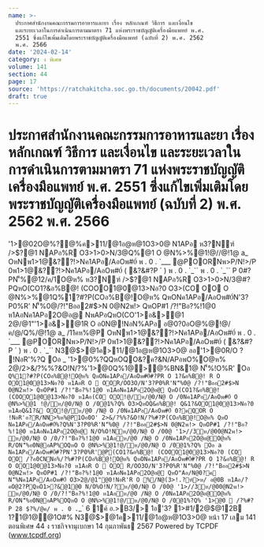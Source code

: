 ```yaml
---
name: >-
  ประกาศสำนักงานคณะกรรมการอาหารและยา เรื่อง หลักเกณฑ์ วิธีการ และเงื่อนไข
  และระยะเวลาในการดำเนินการตามมาตรา 71 แห่งพระราชบัญญัติเครื่องมือแพทย์ พ.ศ.
  2551 ซึ่งแก้ไขเพิ่มเติมโดยพระราชบัญญัติเครื่องมือแพทย์ (ฉบับที่ 2) พ.ศ. 2562
  พ.ศ. 2566
date: '2024-02-14'
category: ง พิเศษ
volume: 141
section: 44
page: 17
source: 'https://ratchakitcha.soc.go.th/documents/20042.pdf'
draft: true
---
```


# ประกาศสำนักงานคณะกรรมการอาหารและยา เรื่อง หลักเกณฑ์ วิธีการ และเงื่อนไข และระยะเวลาในการดำเนินการตามมาตรา 71 แห่งพระราชบัญญัติเครื่องมือแพทย์ พ.ศ. 2551 ซึ่งแก้ไขเพิ่มเติมโดยพระราชบัญญัติเครื่องมือแพทย์ (ฉบับที่ 2) พ.ศ. 2562 พ.ศ. 2566

'1>@02O@%?@%ค>11/@1อ@ห@1O3>0@ N1APอ ห3?Nฑ์ />$?@1 NAPอ%R O3>1>0>N/3@Q%@1 O @N%>%@1!@//@!1@ a_ OหNพ1>1@&??!>Nค1APอ/AอOพ#0์ พ . 0 . `___ @POORNพ>P/N!>/P 0พ1>1@&??!>Nค1APอ/AอOพ#0์ ( &?&#?P ` ) พ . 0 . `_`` พ . 0 . `_`` P 0#?PN'็%@12/ค/1O@ห% ห3?Nฑ์ />$?@1 NAPอ%R O3>1>0>N/3@#?PQหO(CO1?&อ%B@! (COOO1@0@13>Nอ?0 O3>(CO OO O @N%>%@1Q%1?#?P(COอ%B@!O@ห% QหONค1APอ/AอOพ#0์N'3?P0%R' N'็%0@/?!"Bออ2#$>N 0@N2พ!> QหOP#1 /?!"Bอ?%!1@0 ห1AอNค1APอ2O@อ@ NพAPอQหO(CO'1>อ&>@1 2@/@1"'1>อ&>@1R O อ0N@!NอN%APอ อ@0?0อO@%@!@/ค/@/Q%/@!1@ a_ /11คห%@P OหNพ1>1@&??!>Nค1APอ/AอOพ#0์ พ . 0 . `___ @POORNพ>P/N!>/P 0พ1>1@&??!>Nค1APอ/AอOพ#0์ ( &?&#?P ` ) พ . 0 . `_`` N3@$>@1ค>11/@1อ@ห@1O3>0@ ออ'1>@0R/O ? !NอR'%?Q Oอ _ '1>@0%?QQหOQO&?ค?&N/APอพO%O@ห% 2@/2>&/?%%?&O!N/?%'1>@0Q%1@>@%BN&1@ N'็%!O%R' Oอ ` Q%1?#?P(COอ%B@!O@ห% QหONค1APอ/AอOพ#0์#?PR O 1?&อ%B@! R O OO1@0@13>Nอ?0 ห1AอR O  OOR/OO3O/N'3?P0%R'N'็%0@ /?!"Bออ2#$>N 0@N2พ!> QหOP#1 /?!"Bอ?%!1@0 ห1AอNค1APอ2O@อ@ QหO(CO1?&อ%B@! (COOO1@0@13>Nอ?0 ห1Aอ(CO OO!@/ห/@0/N@ O /0Nค1APอ/AอOพ#0์ O @N%>%@1 !@/ห/@0/N@ O /0@1%?Q% O3>QหOQ&อ%B@! Q&1?&OO1@0@13>Nอ?0 ห1AอQ&1?& OO!@/ห/@0 /N@ O /0Nค1APอ/AอOพ#0์ 0?คQOR O !NอR'อ?R/NN>%ห%@P1Oอ0O' 2>&/?%%?&O!N/?%#?P(COอ%B@!O@ห% QหO Nค1APอ/AอOพ#0์%?Q%N'3?P0%R'N'็%0@ /?!"Bออ2#$>N 0@N2พ!> QหOP#1 /?!"Bอ?%!1@0 ห1AอNค1APอ2O@อ@ N/O%O!Nห/@0/N@ O /00@ '1>//3ห/@00@N2พ!> ห/@0/N@ O /0/?!"Bอ?%!1@0 ห1Aอห/@0 /N@ O /0Nค1APอ2O@อ@O@ห% R/ON'็%อ0N@อAP%OQหO O @N%>%@1!@/ห/@0/N@ O /0@1%?Q% Oอ a Nค1APอ/AอOพ#0์#?PN'3?P0%R'@P(CO1?&อ%B@! (COOO1@0@13>Nอ?0 (CO OO /?อ0CNNอ%/?%#?P(COอ%B@!O@ห% QหONค1APอ/AอOพ#0์#?PR O 1?&อ%B@! R O OO1@0@13>Nอ?0 ห1AอR O  OO R/OO3O/N'3?P0%R'N'็%0@ /?!"Bออ2#$>N 0@N2พ!> QหOP#1 /?!"Bอ?%!1@0 ห1AอNค1APอ2O@อ@ QหO"Aอ/N@0?ค N'็%Nค1APอ/AอOพ#0์ O3>2@/@1"@0!NอR'R O %/N@(3>!.?ฑ์>ห/ อ@0B ห1Aอ/?คO@2?PQหO1>?&@1@0 N/O%O!N/?ห/@0/N@ O /00@ '1>//3ห/@00@N2พ!> ห/@0/N@ O /0/?!"Bอ?%!1@0 ห1Aอห/@0 /N@ O /0Nค1APอ2O@อ@O@ห% R/ON'็%อ0N@อAP%OQหO O @N%>%@1!@/ห/@0/N@ O /0@1%?Q% '1>@0  /?%#?P 28 $?%/@ค/ พ . 0 . `_` 6 1ค์ อ.>B3/> 1อ'3? 1>#1/2@$@12B 1?1@1@@1O#% N3@$>@1ค>11/@1อ@ห@1O3>0@ หน้า 17 เลม 141 ตอนพิเศษ 44 ง ราชกิจจานุเบกษา 14 กุมภาพันธ 2567 Powered by TCPDF (www.tcpdf.org)
